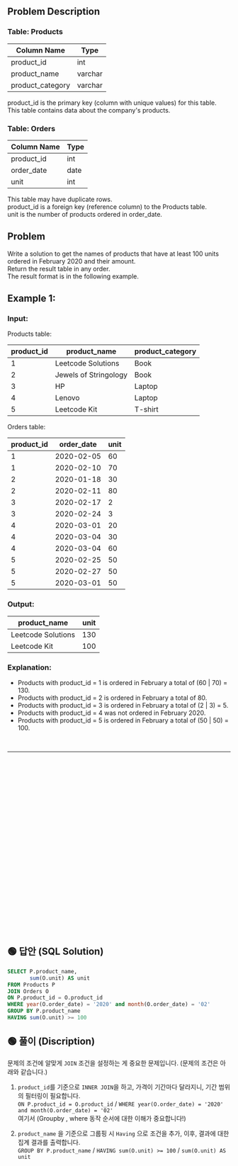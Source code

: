 ## Problem Description

### Table: Products

| Column Name      | Type    |
|------------------|---------|
| product_id       | int     |
| product_name     | varchar |
| product_category | varchar |

product_id is the primary key (column with unique values) for this table.  
This table contains data about the company's products.  
 

### Table: Orders


| Column Name   | Type    |
|---------------|---------|
| product_id    | int     |
| order_date    | date    |
| unit          | int     |

This table may have duplicate rows.  
product_id is a foreign key (reference column) to the Products table.  
unit is the number of products ordered in order_date.  
 
## Problem

Write a solution to get the names of products that have at least 100 units ordered in February 2020 and their amount.  
Return the result table in any order.  
The result format is in the following example.  

 
## Example 1:

### Input: 

Products table:


| product_id  | product_name          | product_category |
|-------------|-----------------------|------------------|
| 1           | Leetcode Solutions    | Book             |
| 2           | Jewels of Stringology | Book             |
| 3           | HP                    | Laptop           |
| 4           | Lenovo                | Laptop           |
| 5           | Leetcode Kit          | T-shirt          |


Orders table:

| product_id   | order_date   | unit     |
|--------------|--------------|----------|
| 1            | 2020-02-05   | 60       |
| 1            | 2020-02-10   | 70       |
| 2            | 2020-01-18   | 30       |
| 2            | 2020-02-11   | 80       |
| 3            | 2020-02-17   | 2        |
| 3            | 2020-02-24   | 3        |
| 4            | 2020-03-01   | 20       |
| 4            | 2020-03-04   | 30       |
| 4            | 2020-03-04   | 60       |
| 5            | 2020-02-25   | 50       |
| 5            | 2020-02-27   | 50       |
| 5            | 2020-03-01   | 50       |

### Output: 

| product_name       | unit    |
|--------------------|---------|
| Leetcode Solutions | 130     |
| Leetcode Kit       | 100     |


### Explanation: 

* Products with product_id = 1 is ordered in February a total of (60 | 70) = 130.  
* Products with product_id = 2 is ordered in February a total of 80.  
* Products with product_id = 3 is ordered in February a total of (2 | 3) = 5.  
* Products with product_id = 4 was not ordered in February 2020.  
* Products with product_id = 5 is ordered in February a total of (50 | 50) = 100.  


<br/>

---

<br/>
<br/>
<br/>
<br/>
<br/>
<br/>
<br/>
<br/>
<br/>
<br/>
<br/>
<br/>
<br/>
<br/>
<br/>
<br/>
<br/>
<br/>
<br/>
<br/>
<br/>
<br/>
<br/>

## 🟢 답안 (SQL Solution)

```sql
SELECT P.product_name, 
       sum(O.unit) AS unit
FROM Products P
JOIN Orders O
ON P.product_id = O.product_id
WHERE year(O.order_date) = '2020' and month(O.order_date) = '02' 
GROUP BY P.product_name
HAVING sum(O.unit) >= 100
```

## 🟢 풀이 (Discription)
문제의 조건에 알맞게 `JOIN` 조건을 설정하는 게 중요한 문제입니다. (문제의 조건은 아래와 같습니다.)  

1. `product_id`를 기준으로 `INNER JOIN`을 하고, 가격이 기간마다 달라지니, 기간 범위의 필터링이 필요합니다.  
`ON P.product_id = O.product_id` / `WHERE year(O.order_date) = '2020' and month(O.order_date) = '02'`  
여기서 (Groupby , where 동작 순서에 대한 이해가 중요합니다!)

2. `product_name` 을 기준으로 그룹핑 시 `Having` 으로 조건을 추가, 이후, 결과에 대한 집계 결과를 출력합니다.   
`GROUP BY P.product_name` / `HAVING sum(O.unit) >= 100` / `sum(O.unit) AS unit`
